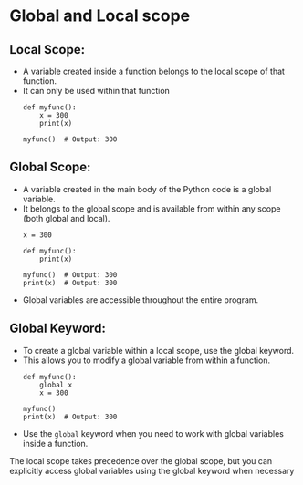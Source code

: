 # Global and Local scope

## Local Scope:
  * A variable created inside a function belongs to the local scope of that function.
  * It can only be used within that function
    ```
    def myfunc():
        x = 300
        print(x)
    
    myfunc()  # Output: 300
    ```

## Global Scope:
  * A variable created in the main body of the Python code is a global variable.
  * It belongs to the global scope and is available from within any scope (both global and local).
    ```
    x = 300
    
    def myfunc():
        print(x)
    
    myfunc()  # Output: 300
    print(x)  # Output: 300    
    ```
  * Global variables are accessible throughout the entire program.

## Global Keyword:
  * To create a global variable within a local scope, use the global keyword.
  * This allows you to modify a global variable from within a function.
    ```
    def myfunc():
        global x
        x = 300
    
    myfunc()
    print(x)  # Output: 300
    ```
  * Use the `global` keyword when you need to work with global variables inside a function.
    
The local scope takes precedence over the global scope, but you can explicitly access global variables using the global keyword when necessary
    
          
